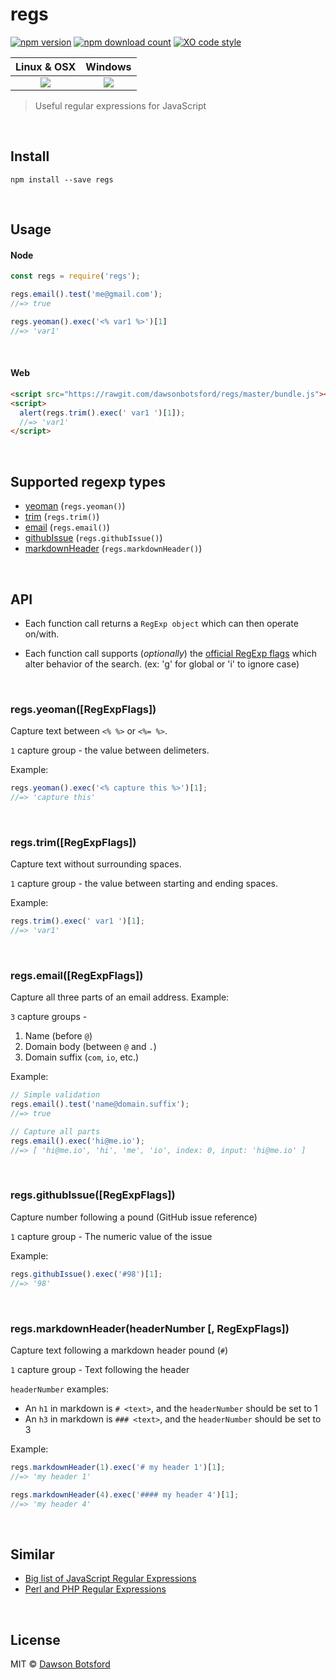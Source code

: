 # regs
[![npm version](https://img.shields.io/npm/v/regs.svg)](https://www.npmjs.com/package/regs)
[![npm download count](http://img.shields.io/npm/dm/regs.svg?style=flat)](http://npmjs.org/regs)
[![XO code style](https://img.shields.io/badge/code_style-XO-5ed9c7.svg)](https://github.com/sindresorhus/xo)

  <table>
    <thead>
      <tr>
        <th>Linux & OSX</th>
        <th>Windows</th>
      </tr>
    </thead>
    <tbody>
      <tr>
        <td align="center">
          <a href="https://travis-ci.org/dawsonbotsford/regs"><img src="https://api.travis-ci.org/dawsonbotsford/regs.svg?branch=master"></a>
        </td>
        <td align="center">
          <a href="https://ci.appveyor.com/project/dawsonbotsford/regs"><img src="https://ci.appveyor.com/api/projects/status/36mom3aoarhi72jx?svg=true"></a>
        </td>
      </tr>
    </tbody>
  </table>

> Useful regular expressions for JavaScript

<br>

## Install

```
npm install --save regs
```

<br>

## Usage

#### Node

```js
const regs = require('regs');

regs.email().test('me@gmail.com');
//=> true

regs.yeoman().exec('<% var1 %>')[1]
//=> 'var1'
```

<br>

#### Web

```html
<script src="https://rawgit.com/dawsonbotsford/regs/master/bundle.js"></script>
<script>
  alert(regs.trim().exec(' var1 ')[1]);
  //=> 'var1'
</script>
```

<br>

## Supported regexp types

* <a href="#regsyeomanregexpflags">yeoman</a> (`regs.yeoman()`)
* <a href="#regstrimregexpflags">trim</a> (`regs.trim()`)
* <a href="#regsemailregexpflags">email</a> (`regs.email()`)
* <a href="#regsgithubissueregexpflags">githubIssue</a> (`regs.githubIssue()`)
* <a href="#regsmarkdownheaderregexpflags">markdownHeader</a> (`regs.markdownHeader()`)

<br>

## API

* Each function call returns a `RegExp object` which can then operate on/with.

* Each function call supports (*optionally*) the [official RegExp flags](https://developer.mozilla.org/en-US/docs/Web/JavaScript/Reference/Global_Objects/RegExp) which alter behavior of the search. (ex: 'g' for global or 'i' to ignore case)

<br>

### regs.yeoman([RegExpFlags])

Capture text between `<% %>` or `<%= %>`.

`1` capture group - the value between delimeters.

Example:

```js
regs.yeoman().exec('<% capture this %>')[1];
//=> 'capture this'
```

<br>

### regs.trim([RegExpFlags])

Capture text without surrounding spaces.

`1` capture group - the value between starting and ending spaces.

Example:

```js
regs.trim().exec(' var1 ')[1];
//=> 'var1'
```

<br>

### regs.email([RegExpFlags])

Capture all three parts of an email address. Example:

`3` capture groups -

1. Name (before `@`)
2. Domain body (between `@` and `.`)
3. Domain suffix (`com`, `io`, etc.)

Example:

```js
// Simple validation
regs.email().test('name@domain.suffix');
//=> true

// Capture all parts
regs.email().exec('hi@me.io');
//=> [ 'hi@me.io', 'hi', 'me', 'io', index: 0, input: 'hi@me.io' ]
```

<br>

### regs.githubIssue([RegExpFlags])

Capture number following a pound (GitHub issue reference)

`1` capture group - The numeric value of the issue

Example:

```js
regs.githubIssue().exec('#98')[1];
//=> '98'
```

<br>

### regs.markdownHeader(headerNumber [, RegExpFlags])

Capture text following a markdown header pound (`#`)

`1` capture group - Text following the header

`headerNumber` examples:

* An `h1` in markdown is `# <text>`, and the `headerNumber` should be set to 1
* An `h3` in markdown is `### <text>`, and the `headerNumber` should be set to 3

Example:

```js
regs.markdownHeader(1).exec('# my header 1')[1];
//=> 'my header 1'

regs.markdownHeader(4).exec('#### my header 4')[1];
//=> 'my header 4'
```

<br>

## Similar

* [Big list of JavaScript Regular Expressions](https://regex101.com/#javascript)
* [Perl and PHP Regular Expressions](https://gist.github.com/nerdsrescueme/1237767)

<br>

## License

MIT © [Dawson Botsford](http://dawsonbotsford.com)
